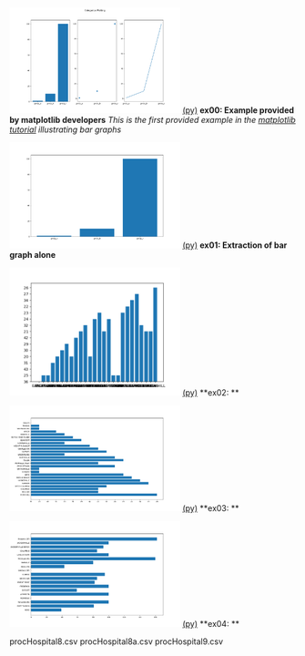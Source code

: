 

<img src="images/plotEx00a.png" width=300> [(py)](plotEx00.py)
**ex00: Example provided by matplotlib developers**
*This is the first provided example in the 
[matplotlib tutorial](https://matplotlib.org/stable/tutorials/introductory/pyplot.html#sphx-glr-tutorials-introductory-pyplot-py) illustrating bar graphs*


<img src="images/plotEx01a.png" width=300> [(py)](plotEx01.py)
**ex01: Extraction of bar graph alone**

<img src="images/plotEx02a.png" width=300> [(py)](plotEx02.py)
**ex02: **

<img src="images/plotEx03a.png" width=300> [(py)](plotEx03.py)
**ex03: **

<img src="images/plotEx04a.png" width=300> [(py)](plotEx04.py)
**ex04: **

procHospital8.csv
procHospital8a.csv
procHospital9.csv
